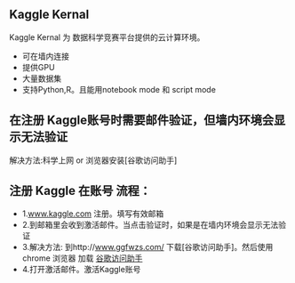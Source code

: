 ## Kaggle Kernal 
Kaggle Kernal 为 数据科学竞赛平台提供的云计算环境。
- 可在墙内连接
- 提供GPU
- 大量数据集
- 支持Python,R。且能用notebook mode 和 script mode 

## 在注册 Kaggle账号时需要邮件验证，但墙内环境会显示无法验证
解决方法:科学上网 or 浏览器安装[谷歌访问助手]

## 注册 Kaggle 在账号 流程：
- 1.www.kaggle.com 注册。填写有效邮箱
- 2.到邮箱里会收到激活邮件。当点击验证时，如果是在墙内环境会显示无法验证
- 3.解决方法:
  到http://www.ggfwzs.com/ 下载[谷歌访问助手]。然后使用 chrome 浏览器 加载 [谷歌访问助手](加载教程http://www.ggfwzs.com/ff/chrome/index.html)
- 4.打开激活邮件。激活Kaggle账号
